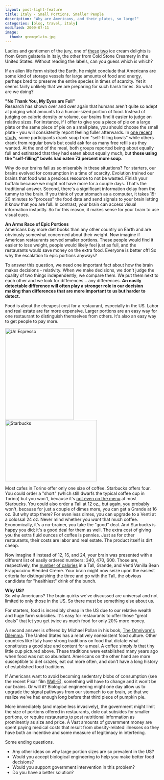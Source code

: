 ```yaml
---
layout: post-light-feature
title: Italy - Small Portions, Smaller People
description: "Why are Americans, and their plates, so large?"
categories: [blog, travel, italy]
modified: 2009-07-11
image:
  thumb: gromgelato.jpg
---
```

Ladies and gentlemen of the jury, one of [these](http://www.djstrouse.com/images/coldstone.jpg) [two](http://www.djstrouse.com/images/gromgelato.jpg) ice cream delights is from Grom gelateria in Italy, the other from Cold Stone Creamery in the United States.  Without reading the labels, can you guess which is which?

If an alien life form visited the Earth, he might conclude that Americans are some kind of storage vessels for large amounts of food and energy, perhaps bred to preserve the entire species in times of scarcity.  Yet it seems fairly unlikely that we are preparing for such harsh times.  So what are we doing?

<strong>"No Thank You, My Eyes are Full"</strong><br>
Research has shown over and over again that humans aren't quite so adept at judging what amounts to a human-sized portion of food.  Instead of judging on caloric density or volume, our brains find it easier to judge on relative sizes.  For instance, if I offer to give you a piece of pie on a large plate or the same piece of pie on a small plate, you should choose the small plate - you will consistently report feeling fuller afterwards.  In <a href="http://scienceblogs.com/cognitivedaily/2009/06/self-refilling_bowls_an_idea_w.php">one recent study</a>, some participants drank soup from "self-filling bowls" while others drank from regular bowls but could ask for as many free refills as they wanted.  At the end of the meal, both groups reported being about equally full and estimated that they had eaten about equally much, but <strong>those using the "self-filling" bowls had eaten 73 percent more soup</strong>.

Why do our brains fail us so miserably in these situations?  For starters, our brains evolved for consumption in a time of scarcity.  Evolution trained our brains that food was a precious resource to not be wasted. Finish your buffalo because we might not have more for a couple days.  That's the traditional answer.  Second, there's a significant information delay from the tummy to the brain.  If you think of your stomach as a computer, it takes 15-20 minutes to "process" the food data and send signals to your brain letting it know that you are full.  In contrast, your brain can access visual information instantly.  So for this reason, it makes sense for your brain to use visual cues.

<strong>An Arms Race of Epic Portions</strong><br>
Americans buy more diet books than any other country on Earth and are obviously somewhat concerned about their weight.  Now imagine if American restaurants served smaller portions.  These people would find it easier to lose weight, people would likely feel just as full, and the restaurants would save money on the extra food.  Everyone is better off!  So why the escalation to epic portions anyways?

To answer this question, we need one important fact about how the brain makes decisions - relativity.  When we make decisions, we don't judge the quality of two things independently; we compare them.  We put them next to each other and we look for differences... any differences.  <strong>An easily detectable difference will often play a stronger role in our decision making than differences that are more important to us but harder to detect.</strong>

Food is about the cheapest cost for a restaurant, especially in the US.  Labor and real estate are far more expensive.  Larger portions are an easy way for one restaurant to distinguish themselves from others.  It's also an easy way to get people to pay more.

<img class="aligncenter size-medium wp-image-371" title="Un Espresso" src="http://djstrouse.com/images/CIMG6509-224x300.jpg" alt="Un Espresso" width="224" height="300" />
<img class="aligncenter size-medium wp-image-370" title="Starbucks" src="http://djstrouse.com/images/starbucks-1-300x200.jpg" alt="Starbucks" width="300" height="200" />

Most cafes in Torino offer only one size of coffee.  Starbucks offers four.  You could order a "short" (which still dwarfs the typical coffee cup in Torino) but you won't, because it's <a href="http://www.slate.com/id/2133754">not even on the menu</a> at most Starbucks.  You could also order a Tall at 12 oz., but again, you probably won't, because for just a couple of dimes more, you can get a Grande at 16 oz.  But why stop there?  For even less dimes, you can upgrade to a Venti at a colossal 24 oz.  Never mind whether you <em>want</em> that much coffee.  Economically, it's a no-brainer, you take the "good" deal.  And Starbucks is happy you did; it's a good deal for them as well.  The extra cost of giving you the extra fluid ounces of coffee is pennies.  Just as for other restaurants, their costs are labor and real estate.  The product itself is dirt cheap.

Now imagine if instead of 12, 16, and 24, your brain was presented with a different list of easily ordered numbers: 340, 470, 600.  Those are, respectively, the <a href="http://www.starbucks.com/retail/nutrition_beverage_detail.asp">number of calories</a> in a Tall, Grande, and Venti Vanilla Bean Frappuccino Blended Creme.  Your brain might now seize upon the easiest criteria for distinguishing the three and go with the Tall, the obvious candidate for "healthiest" drink of the bunch.

<strong>Why US?</strong><br>
So why Americans?  The brain quirks we've discussed are universal and not limited to only those in the US.  So there must be something else about us.

For starters, food is incredibly cheap in the US due to our relative wealth and huge farm subsidies.  It's easy for restaurants to offer those "great deals" that let you get twice as much food for only 20% more money.

A second answer is offered by Michael Pollan in his book, <a href="http://www.goodreads.com/book/show/3109.The_Omnivore_s_Dilemma">The Omnivore's Dilemma</a>.  The United States has a relatively nonexistent food culture.  Other countries like Italy have strong traditions on food that dictate what constitutes a good size and content for a meal.  A coffee simply <em>is</em> that tiny little cup pictured above.  These traditions were established many years ago when food was not so abundant.  Americans on the other hand are more susceptible to diet crazes, eat out more often, and don't have a long history of established food traditions.

If Americans want to avoid becoming sedentary blobs of consumption (see the recent Pixar film <a href="http://www.imdb.com/title/tt0910970/">Wall-E</a>), something will have to change and it won't be our brains.  Or will it?  Biological engineering might one day allow us to upgrade the signal pathways from our stomach to our brain, so that we realize we've had enough long before that third piece of pumpkin pie.

More immediately (and maybe less invasively), the government might limit the size of portions offered in restaurants, dole out subsides for smaller portions, or require restaurants to post nutritional information as prominently as size and price. Â Vast amounts of government money are spent paying medical costs that result from obesity-related illnesses so they have both an incentive and some measure of legitimacy in interfering.

Some ending questions.
<ul>
	<li>Any other ideas on why large portion sizes are so prevalent in the US?</li>
	<li>Would you accept biological engineering to help you make better food decisions?</li>
	<li>Would you support government intervention in this problem?</li>
	<li>Do you have a better solution?</li>
</ul>
